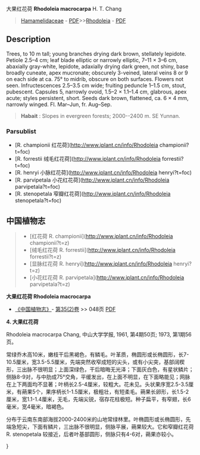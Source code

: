 大果红花荷 **Rhodoleia macrocarpa** H. T. Chang

> [Hamamelidaceae](http://www.iplant.cn/info/Hamamelidaceae?t=foc) - [PDF](http://www.iplant.cn/foc/pdf/Hamamelidaceae.pdf)>>[Rhodoleia](http://www.iplant.cn/info/Rhodoleia?t=foc) - [PDF](http://www.iplant.cn/foc/pdf/Rhodoleia.pdf)

## Description

Trees, to 10 m tall; young branches drying dark brown, stellately lepidote. Petiole 2.5–4 cm; leaf blade elliptic or narrowly elliptic, 7–11 × 3–6 cm, abaxially gray-white, lepidote, adaxially drying dark green, not shiny, base broadly cuneate, apex mucronate; obscurely 3-veined, lateral veins 8 or 9 on each side at ca. 75° to midrib, obscure on both surfaces. Flowers not seen. Infructescences 2.5–3.5 cm wide; fruiting peduncle 1–1.5 cm, stout, pubescent. Capsules 5, narrowly ovoid, 1.5–2 × 1.1–1.4 cm, glabrous, apex acute; styles persistent, short. Seeds dark brown, flattened, ca. 6 × 4 mm, narrowly winged. Fl. Mar–Jun, fr. Aug–Sep.


> **Habait** : 
> Slopes in evergreen forests; 2000--2400 m. SE Yunnan.

### Parsublist

* [R.  championii  红花荷](http://www.iplant.cn/info/Rhodoleia championii?t=foc)
* [R.  forrestii  绒毛红花荷](http://www.iplant.cn/info/Rhodoleia forrestii?t=foc)
* [R.  henryi  小脉红花荷](http://www.iplant.cn/info/Rhodoleia henryi?t=foc)
* [R.  parvipetala  小花红花荷](http://www.iplant.cn/info/Rhodoleia parvipetala?t=foc)
* [R.  stenopetala  窄瓣红花荷](http://www.iplant.cn/info/Rhodoleia stenopetala?t=foc)


## 中国植物志

> * [红花荷  R.  championii](http://www.iplant.cn/info/Rhodoleia championii?t=z)
> * [绒毛红花荷  R.  forrestii](http://www.iplant.cn/info/Rhodoleia forrestii?t=z)
> * [显脉红花荷  R.  henryi](http://www.iplant.cn/info/Rhodoleia henryi?t=z)
> * [小花红花荷  R.  parvipetala](http://www.iplant.cn/info/Rhodoleia parvipetala?t=z)


**大果红花荷 Rhodoleia macrocarpa**

* [《中国植物志》](http://www.iplant.cn/frps)- [第35(2)卷](http://www.iplant.cn/frps/vol/35(2)) >> 048页 [PDF](http://www.iplant.cn/frps/pdf/35(2)/048a.PDF)


**4. 大果红花荷**

Rhodoleia macrocarpa Chang, 中山大学学报, 1961, 第4期50页; 1973, 第1期56页。

常绿乔木高10米，嫩枝干后黑褐色，有鳞毛。叶革质，椭圆形或长椭圆形，长7-10.5厘米，宽3.5-5.5厘米，先端突然收窄成短的尖头，或有小尖突，基部阔楔形，三出脉不很明显；上面深绿色，干后暗晦无光泽；下面灰白色，有星状鳞片；侧脉8-9对，与中肋成75°交角，平缓发出，在上面不明显，在下面略能见；网脉在上下两面均不显著；叶柄长2.5-4厘米，较粗大。花未见。头状果序宽2.5-3.5厘米，有蒴果5个，果序柄长1-1.5厘米，极粗壮，有短柔毛。蒴果长卵形，长1.5-2厘米，宽1.1-1.4厘米，无毛，先端尖锐，宿存花柱极短。种子扁平，有窄翅，长6毫米，宽4毫米，暗褐色。

分布于云南东南部海拔2000-2400米的山地常绿林里。叶椭圆形或长椭圆形，先端急短尖，下面有鳞片，三出脉不很明显，侧脉平展，蒴果较大。它和窄瓣红花荷 R. stenopetala 较接近，后者叶基部圆形，侧脉只有4-6对，蒴果亦较小。

}